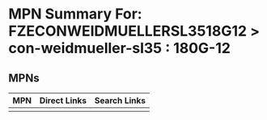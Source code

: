 



# MPN Summary For: FZECONWEIDMUELLERSL3518G12 > con-weidmueller-sl35 : 180G-12

## MPNs
  

|MPN|Direct Links|Search Links|
| :--- | :--- | :--- |
||||
